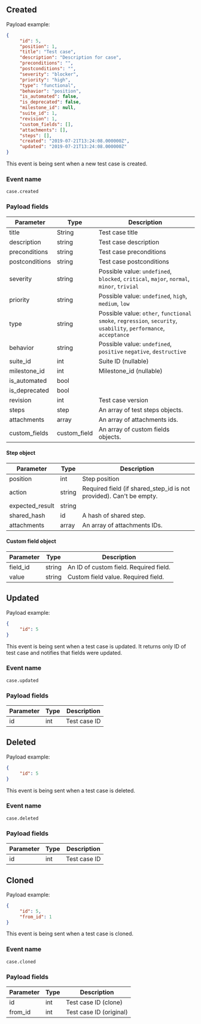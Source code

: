 ## Created

Payload example:

```json
{
     "id": 5,
     "position": 1,
     "title": "Test case",
     "description": "Description for case",
     "preconditions": "",
     "postconditions": "",
     "severity": "blocker",
     "priority": "high",
     "type": "functional",
     "behavior": "position",
     "is_automated": false,
     "is_deprecated": false,
     "milestone_id": null,
     "suite_id": 1,
     "revision": 1,
     "custom_fields": [],
     "attachments": [],
     "steps": [],
     "created": "2019-07-21T13:24:08.000000Z",
     "updated": "2019-07-21T13:24:08.000000Z"
}
```

This event is being sent when a new test case is created.

### Event name

`case.created`

### Payload fields

Parameter | Type | Description
--------- | ----------- | -----------
title | String | Test case title
description  | string | Test case description
preconditions  | string | Test case preconditions
postconditions  | string | Test case postconditions
severity | string | Possible value: `undefined`, `blocked`, `critical`, `major`, `normal`, `minor`, `trivial`
priority | string | Possible value: `undefined`, `high`, `medium`, `low`
type | string | Possible value: `other`, `functional` `smoke`, `regression`, `security`, `usability`, `performance`, `acceptance`
behavior | string | Possible value: `undefined`, `positive` `negative`, `destructive`
suite_id | int | Suite ID (nullable)
milestone_id | int | Milestone_id (nullable)
is_automated | bool |
is_deprecated | bool |
revision | int | Test case version
steps | step | An array of test steps objects.
attachments | array | An array of attachments ids.
custom_fields | custom_field | An array of custom fields objects.

#### Step object

Parameter| Type | Description
--------- | ----------- | -----------
position | int | Step position
action  | string | Required field (if shared_step_id is not provided). Can't be empty.
expected_result  | string |
shared_hash  | id | A hash of shared step.
attachments | array | An array of attachments IDs.

#### Custom field object

Parameter| Type | Description
--------- | ----------- | -----------
field_id  | string | An ID of custom field. Required field.
value  | string | Custom field value. Required field.

## Updated

Payload example:

```json
{
     "id": 5
}
```

This event is being sent when a test case is updated. It returns only ID of test case and notifies that fields were updated.

### Event name

`case.updated`

### Payload fields

Parameter | Type | Description
--------- | ----------- | -----------
id | int | Test case ID

## Deleted

Payload example:

```json
{
     "id": 5
}
```

This event is being sent when a test case is deleted.

### Event name

`case.deleted`

### Payload fields

Parameter | Type | Description
--------- | ----------- | -----------
id | int | Test case ID

## Cloned

Payload example:

```json
{
     "id": 5,
     "from_id": 1
}
```

This event is being sent when a test case is cloned.

### Event name

`case.cloned`

### Payload fields

Parameter | Type | Description
--------- | ----------- | -----------
id | int | Test case ID (clone)
from_id | int | Test case ID (original)
